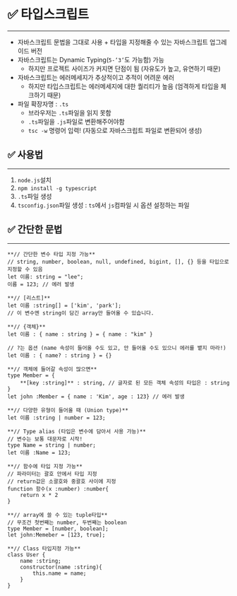 # ✅ 타입스크립트

---

- 자바스크립트 문법을 그대로 사용 + 타입을 지정해줄 수 있는 자바스크립트 업그레이드 버전
- 자바스크립트는 Dynamic Typing(`5-’3’`도 가능함) 가능
  - 하지만 프로젝트 사이즈가 커지면 단점이 됨 (자유도가 높고, 유연하기 때문)
- 자바스크립트는 에러메세지가 추상적이고 추적이 어려운 에러
  - 하지만 타입스크립트는 에러메세지에 대한 퀄리티가 높음 (엄격하게 타입을 체크하기 때문)
- 파일 확장자명 : `.ts`
  - 브라우저는 `.ts`파일을 읽지 못함
  - `.ts`파일을 `.js`파일로 변환해주어야함
  - `tsc -w` 명령어 입력! (자동으로 자바스크립트 파일로 변환되어 생성)

## ✅ 사용법

---

1. `node.js`설치
2. `npm install -g typescript`
3. `.ts`파일 생성
4. `tsconfig.json`파일 생성 : `ts`에서 `js`컴파일 시 옵션 설정하는 파일

## ✅ 간단한 문법

---

```tsx
**// 간단한 변수 타입 지정 가능**
// string, number, boolean, null, undefined, bigint, [], {} 등을 타입으로 지정할 수 있음
let 이름: string = "lee";
이름 = 123; // 에러 발생
```

```tsx
**// [리스트]**
let 이름 :string[] = ['kim', 'park'];
// 이 변수엔 string이 담긴 array만 들어올 수 있습니다. 
```

```tsx
**// {객체}**
let 이름 : { name : string } = { name : "kim" }

// ?는 옵션 (name 속성이 들어올 수도 있고, 안 들어올 수도 있으니 에러를 뱉지 마라!)
let 이름 : { name? : string } = {}

**// 객체에 들어갈 속성이 많으면**
type Member = {
    **[key :string]** : string, // 글자로 된 모든 객체 속성의 타입은 : string
}
let john :Member = { name : 'Kim', age : 123} // 에러 발생
```

```tsx
**// 다양한 유형이 들어올 때 (Union type)**
let 이름 :string | number = 123;
```

```tsx
**// Type alias (타입은 변수에 담아서 사용 가능)**
// 변수는 보통 대문자로 시작!
type Name = string | number;
let 이름 :Name = 123;
```

```tsx
**// 함수에 타입 지정 가능**
// 파라미터는 괄호 안에서 타입 지정
// return값은 소괄호와 중괄호 사이에 지정
function 함수(x :number) :number{
    return x * 2
}
```

```tsx
**// array에 쓸 수 있는 tuple타입**
// 무조건 첫번째는 number, 두번째는 boolean
type Member = [number, boolean];
let john:Memeber = [123, true];
```

```tsx
**// Class 타입지정 가능**
class User {
    name :string;
    constructor(name :string){
        this.name = name;
    }
}
```
